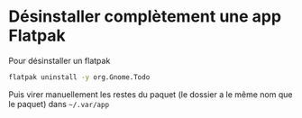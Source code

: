 # Désinstaller complètement une app Flatpak

Pour désinstaller un flatpak

```bash
flatpak uninstall -y org.Gnome.Todo
```

Puis virer manuellement les restes du paquet (le dossier a le même nom que le paquet) dans `~/.var/app`
